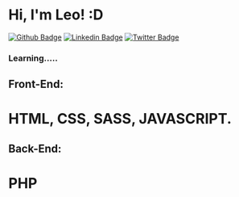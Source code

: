 # Hi, I'm Leo! :D

[![Github Badge](https://img.shields.io/badge/-Github-000?style=flat-square&logo=Github&logoColor=white&link=https://github.com/ScorpianBrazil)](https://github.com/ScorpianBrazil)
[![Linkedin Badge](https://img.shields.io/badge/-LinkedIn-blue?style=flat-square&logo=Linkedin&logoColor=white&link=https://www.linkedin.com/in/leonardo-nascimento-de-araújo/)](https://www.linkedin.com/in/leonardo-nascimento-de-araújo/)
[![Twitter Badge](https://img.shields.io/badge/-Twitter-1ca0f1?style=flat-square&labelColor=1ca0f1&logo=twitter&logoColor=white&link=https://twitter.com/Scorpian_Brazil)](https://twitter.com/Scorpian_Brazil)

### Learning.....
## Front-End:
# HTML, CSS, SASS, JAVASCRIPT.

## Back-End:
# PHP 
